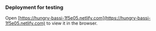 ### Deployment for testing

Open [https://hungry-bassi-1f5e05.netlify.com](https://hungry-bassi-1f5e05.netlify.com) to view it in the browser.